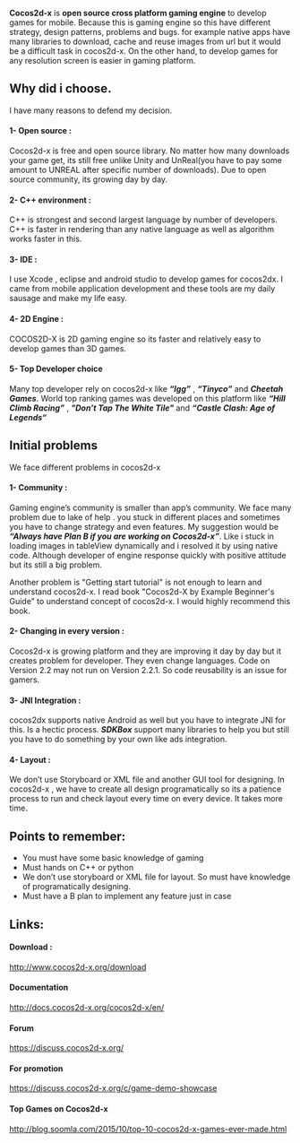 **Cocos2d-x** is **open source cross platform gaming engine** to develop games for mobile. Because this is gaming engine so this have different strategy, design patterns,  problems and bugs. for example native apps have many libraries to download, cache and reuse images from url  but it would be a difficult task in cocos2d-x. On the other hand, to develop games for any resolution screen is easier in gaming platform.

## Why did i choose. 
I have many reasons to defend my decision.

#### 1- Open source :
 Cocos2d-x is free and open source library. No matter how many downloads your game get, its still free unlike Unity and UnReal(you have to pay some amount to UNREAL after specific number of downloads). Due to open source community, its growing day by day.

#### 2- C++ environment : 
  C++ is strongest and second largest language by number of developers. C++ is faster in rendering than any native language as well as algorithm works faster in this.
#### 3- IDE :  
I use Xcode , eclipse and android studio to develop games for cocos2dx. I came from mobile application development and these tools are my daily sausage and make my life easy.
#### 4- 2D Engine : 
 COCOS2D-X is 2D gaming engine so its faster and relatively easy to develop games than 3D games. 
#### 5- Top Developer choice
Many top developer rely on cocos2d-x like  ***“Igg”*** , ***“Tinyco”*** and ***Cheetah Games***. World top ranking games was developed on this platform like ***“Hill Climb Racing”*** , ***"Don’t Tap The White Tile"*** and ***“Castle Clash: Age of Legends“***

## Initial problems

We face different problems in cocos2d-x
#### 1- Community :
 Gaming engine’s community is smaller than app’s community. We face many problem due to lake of help . you stuck in different places and sometimes you have to change strategy  and even features. My suggestion would be ***“Always have Plan B if you are working on Cocos2d-x”***. Like i stuck in loading images in tableView dynamically and i resolved it by using native code.  Although developer of engine response quickly with positive attitude but its still a big problem. 
 
 Another problem is "Getting start tutorial" is not enough to learn and understand cocos2d-x. I read book "Cocos2d-X by Example Beginner's Guide" to understand concept of cocos2d-x. I would highly recommend this book. 

#### 2- Changing in every version : 
 Cocos2d-x is growing platform and they are improving it day by day but it creates problem for developer. They even change languages. Code on Version 2.2 may not run on Version 2.2.1. So code reusability is an issue for gamers.
#### 3- JNI Integration : 
cocos2dx supports native Android as well but you have to integrate JNI for this. Is a hectic process. ***SDKBox*** support many libraries to help you but still you have to do something by your own like ads integration.
#### 4- Layout : 
We don’t use  Storyboard or XML file and another GUI tool for designing. In cocos2d-x , we have to create all design programatically so its a patience process to run and check layout every time on every device. It takes more time.

## Points to remember:
-  You must have some basic knowledge of gaming
-  Must hands on C++ or python
-  We don’t use storyboard or XML file for layout. So must have knowledge of programatically designing.
-  Must have a B plan to implement any feature just in case

## Links:
#### Download :
<http://www.cocos2d-x.org/download>
#### Documentation
<http://docs.cocos2d-x.org/cocos2d-x/en/>
#### Forum
<https://discuss.cocos2d-x.org/>
#### For promotion
<https://discuss.cocos2d-x.org/c/game-demo-showcase>
#### Top Games on Cocos2d-x
<http://blog.soomla.com/2015/10/top-10-cocos2d-x-games-ever-made.html>
